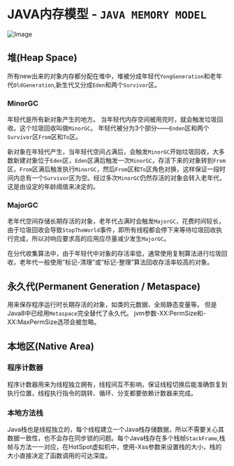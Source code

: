 # JAVA内存模型 - `JAVA MEMORY MODEL`

![Image](https://chronosc.github.io/images/java-memory-model.png)


## 堆(Heap Space)

所有new出来的对象内存都分配在堆中，堆被分成年轻代`YongGeneration`和老年代`OldGeneration`,新生代又分成`Eden`和两个`Survivor`区。

### MinorGC

年轻代是所有新对象产生的地方。
当年轻代内存空间被用完时，就会触发垃圾回收。这个垃圾回收叫做`MinorGC`。
年轻代被分为3个部分——`Enden`区和两个`Survivor`区`From`区和`To`区。

新对象在年轻代产生，当年轻代空间占满后，会触发`MinorGC`开始垃圾回收，大多数新建对象位于`Eden`区，`Eden`区满后触发一次`MinorGC`，存活下来的对象转到`From`区，`From`区满后触发执行`MinorGC`，然后`From`区和`To`区角色对换，这样保证一段时间内总有一个`Survivor`区为空。经过多次`MinorGC`仍然存活的对象会转入老年代，这是由设定的年龄阈值来决定的。

### MajorGC

老年代空间存储长期存活的对象，老年代占满时会触发`MajorGC`，花费时间较长，由于垃圾回收会导致`StopTheWorld`事件，即所有线程都会停下来等待垃圾回收执行完成，所以对响应要求高的应用应尽量减少发生`MajorGC`。

在分代收集算法中，由于年轻代中对象的存活率低，通常使用复制算法进行垃圾回收，老年代一般使用”标记-清理”或”标记-整理”算法回收存活率较高的对象。

## 永久代(Permanent Generation / Metaspace)

用来保存程序运行时长期存活的对象，如类的元数据、全局静态变量等。
但是Java8中已经用`Metaspace`完全替代了永久代。
jvm参数-XX:PermSize和-XX:MaxPermSize选项会被忽略。

## 本地区(Native Area)

### 程序计数器

程序计数器用来为线程独立拥有，线程间互不影响，保证线程切换后能准确恢复到执行位置，线程执行指令的跳转、循环、分支都要依赖计数器来完成。

### 本地方法栈

Java栈也是线程独立的，每个线程建立一个Java栈存储数据，所以不需要关心其数据一致性，也不会存在同步锁的问题。每个Java栈存在多个栈帧`StackFrame`,栈帧与方法一一对应，在HotSpot虚拟机中，使用-Xss参数来设置栈的大小，栈的大小直接决定了函数调用的可达深度。

